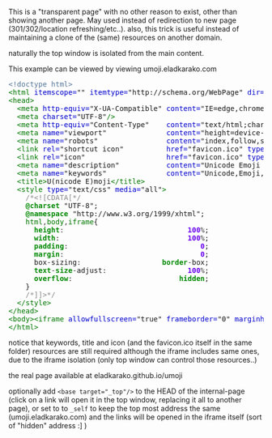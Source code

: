 This is a "transparent page" with no other reason to exist, other than showing another page.
May used instead of redirection to new page (301/302/location refreshing/etc..).
also, this trick is useful instead of maintaining a clone of the (same) resources on another domain.
<!--more-->
naturally the top window is isolated from the main content.

This example can be viewed by viewing umoji.eladkarako.com
<pre>
<span style="color: #557799">&lt;!doctype html&gt;</span>
<span style="color: #007700">&lt;html</span> <span style="color: #0000CC">itemscope=</span><span>""</span> <span style="color: #0000CC">itemtype=</span><span>"http://schema.org/WebPage"</span> <span style="color: #0000CC">dir=</span><span>"ltr"</span> <span style="color: #0000CC">lang=</span><span>"en-US"</span> <span style="color: #0000CC">language=</span><span>"English"</span> <span style="color: #0000CC">charset=</span><span>"UTF-8"</span> <span style="color: #0000CC">encoding=</span><span>"UTF-8"</span><span style="color: #007700">&gt;</span>
<span style="color: #007700">&lt;head&gt;</span>
  <span style="color: #007700">&lt;meta</span> <span style="color: #0000CC">http-equiv=</span><span>"X-UA-Compatible"</span> <span style="color: #0000CC">content=</span><span>"IE=edge,chrome=1"</span><span style="color: #007700">/&gt;</span>
  <span style="color: #007700">&lt;meta</span> <span style="color: #0000CC">charset=</span><span>"UTF-8"</span><span style="color: #007700">/&gt;</span>
  <span style="color: #007700">&lt;meta</span> <span style="color: #0000CC">http-equiv=</span><span>"Content-Type"</span>    <span style="color: #0000CC">content=</span><span>"text/html;charset=UTF-8"</span><span style="color: #007700">/&gt;</span>
  <span style="color: #007700">&lt;meta</span> <span style="color: #0000CC">name=</span><span>"viewport"</span>              <span style="color: #0000CC">content=</span><span>"height=device-height,initial-scale=1.0,maximum-scale=1.0,minimum-scale=1.0,user-scalable=no,width=device-width,minimal-ui"</span><span style="color: #007700">/&gt;</span>
  <span style="color: #007700">&lt;meta</span> <span style="color: #0000CC">name=</span><span>"robots"</span>                <span style="color: #0000CC">content=</span><span>"index,follow,snippet,archive,odp,translate,imageindex"</span><span style="color: #007700">&gt;</span>
  <span style="color: #007700">&lt;link</span> <span style="color: #0000CC">rel=</span><span>"shortcut icon"</span>          <span style="color: #0000CC">href=</span><span>"favicon.ico"</span> <span style="color: #0000CC">type=</span><span>"image/x-icon"</span><span style="color: #007700">/&gt;</span>
  <span style="color: #007700">&lt;link</span> <span style="color: #0000CC">rel=</span><span>"icon"</span>                   <span style="color: #0000CC">href=</span><span>"favicon.ico"</span> <span style="color: #0000CC">type=</span><span>"image/x-icon"</span><span style="color: #007700">/&gt;</span>
  <span style="color: #007700">&lt;meta</span> <span style="color: #0000CC">name=</span><span>"description"</span>           <span style="color: #0000CC">content=</span><span>"Unicode Emoji - Easy Copy, No Squares (Only Valid Images for Courier New), No Bull$hit."</span><span style="color: #007700">&gt;</span>
  <span style="color: #007700">&lt;meta</span> <span style="color: #0000CC">name=</span><span>"keywords"</span>              <span style="color: #0000CC">content=</span><span>"Unicode,Emoji,https://eladkarako.github.io/umoji/,eladkarako.github.io/umoji"</span><span style="color: #007700">&gt;</span>
  <span style="color: #007700">&lt;title&gt;</span>U(nicode E)moji<span style="color: #007700">&lt;/title&gt;</span>
  <span style="color: #007700">&lt;style </span><span style="color: #0000CC">type=</span><span>"text/css"</span> <span style="color: #0000CC">media=</span><span>"all"</span><span style="color: #007700">&gt;</span>
    <span style="color: #888888">/*&lt;![CDATA[*/</span>
    <span style="color: #008800; font-weight: bold">@charset</span> <span>"UTF-8"</span>;
    <span style="color: #008800; font-weight: bold">@namespace</span> <span>"http://www.w3.org/1999/xhtml"</span>;
    <span style="color: #007700">html</span><span style="color: #333333">,</span><span style="color: #007700">body</span><span style="color: #333333">,</span><span style="color: #007700">iframe</span>{
      <span style="color: #008800; font-weight: bold">height</span><span style="color: #333333">:</span>                             <span style="color: #6600EE; font-weight: bold">100</span><span style="color: #333333">%</span>;
      <span style="color: #008800; font-weight: bold">width</span><span style="color: #333333">:</span>                              <span style="color: #6600EE; font-weight: bold">100</span><span style="color: #333333">%</span>;
      <span style="color: #008800; font-weight: bold">padding</span><span style="color: #333333">:</span>                               <span style="color: #6600EE; font-weight: bold">0</span>;
      <span style="color: #008800; font-weight: bold">margin</span><span style="color: #333333">:</span>                                <span style="color: #6600EE; font-weight: bold">0</span>;
      box<span style="color: #333333">-</span>sizing<span style="color: #333333">:</span>                   <span style="color: #008800; font-weight: bold">border</span><span style="color: #333333">-</span>box;
      <span style="color: #008800; font-weight: bold">text</span><span style="color: #333333">-</span><span style="color: #008800; font-weight: bold">size</span><span style="color: #333333">-</span>adjust<span style="color: #333333">:</span>                   <span style="color: #6600EE; font-weight: bold">100</span><span style="color: #333333">%</span>;
      <span style="color: #008800; font-weight: bold">overflow</span><span style="color: #333333">:</span>                         <span style="color: #008800; font-weight: bold">hidden</span>;
    }
    <span style="color: #888888">/*]]&gt;*/</span>
  <span style="color: #007700">&lt;/style&gt;</span>
<span style="color: #007700">&lt;/head&gt;</span>
<span style="color: #007700">&lt;body&gt;&lt;iframe</span> <span style="color: #0000CC">allowfullscreen=</span><span>"true"</span> <span style="color: #0000CC">frameborder=</span><span>"0"</span> <span style="color: #0000CC">marginheight=</span><span>"0"</span> <span style="color: #0000CC">marginwidth=</span><span>"0"</span> <span style="color: #0000CC">referrerpolicy=</span><span>"unsafe-url"</span> <span style="color: #0000CC">scrolling=</span><span>"yes"</span> <span style="color: #0000CC">sandbox=</span><span>"allow-forms allow-modals allow-orientation-lock allow-pointer-lock allow-popups allow-popups-to-escape-sandbox allow-same-origin allow-scripts allow-top-navigation"</span> <span style="color: #0000CC">seamless=</span><span>"false"</span> <span style="color: #0000CC">target=</span><span>""</span> <span style="color: #0000CC">src=</span><span>"https://eladkarako.github.io/umoji/"</span><span style="color: #007700">&gt;&lt;/iframe&gt;&lt;/body&gt;</span>
<span style="color: #007700">&lt;/html&gt;</span>
</pre>

notice that keywords, title and icon (and the favicon.ico itself in the same folder) resources are still required although the iframe includes same ones, due to the iframe isolation (only top window can control those resources..)

the real page available at eladkarako.github.io/umoji

optionally add <code>&lt;base&#32;target&equals;&quot;&lowbar;top&quot;&sol;&gt;</code> to the HEAD of the internal-page (click on a link will open it in the top window, replacing it all to another page), or 
set to to <code>_self</code> to keep the top most address the same (umoji.eladkarako.com) and the links will be opened in the iframe itself (sort of "hidden" address :] )